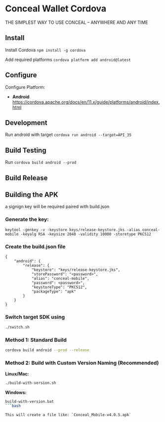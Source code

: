 # Conceal Wallet Cordova

THE SIMPLEST WAY TO USE CONCEAL – ANYWHERE AND ANY TIME

## Install

Install Cordova `npm install -g cordova`

Add required platforms `cordova platform add android@latest`

## Configure

Configure Platform:

- **Android** https://cordova.apache.org/docs/en/11.x/guide/platforms/android/index.html

## Development

Run android with target `cordova run android --target=API_35`

## Build Testing

Run `cordova build android --prod`

## Build Release

## Building the APK
a signign key will be required paired with build.json
### Generate the key:
```
keytool -genkey -v -keystore keys/release-keystore.jks -alias conceal-mobile -keyalg RSA -keysize 2048 -validity 10000 -storetype PKCS12
```
### Create the build.json file
```
{
	"android": {
        "release": {
            "keystore": "keys/release-keystore.jks",
			"storePassword": "<password>",
            "alias": "conceal-mobile",
            "password": <password>",
			"keystoreType": "PKCS12",
			"packageType": "apk"
		}
	}
}
```
### Switch target SDK using
```bash
./switch.sh
```

### Method 1: Standard Build
```bash
cordova build android --prod --release
```

### Method 2: Build with Custom Version Naming (Recommended)

**Linux/Mac:**
```bash
./build-with-version.sh
```

**Windows:**
```bash
build-with-version.bat
```bash

This will create a file like: `Conceal_Mobile-v4.0.5.apk`
